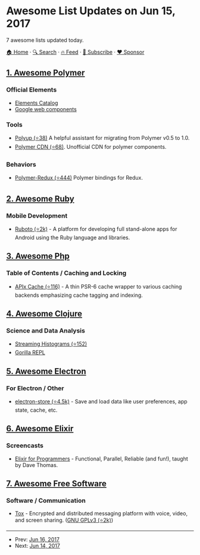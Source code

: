 # Awesome List Updates on Jun 15, 2017

7 awesome lists updated today.

[🏠 Home](/README.md) · [🔍 Search](https://www.trackawesomelist.com/search/) · [🔥 Feed](https://www.trackawesomelist.com/rss.xml) · [📮 Subscribe](https://trackawesomelist.us17.list-manage.com/subscribe?u=d2f0117aa829c83a63ec63c2f&id=36a103854c) · [❤️  Sponsor](https://github.com/sponsors/theowenyoung)



## [1. Awesome Polymer](/content/Granze/awesome-polymer/README.md)

### Official Elements

*   [Elements Catalog](https://www.webcomponents.org/collection/Polymer/elements)
*   [Google web components](https://www.webcomponents.org/collection/GoogleWebComponents/google-web-components)

### Tools

*   [Polyup (⭐38)](https://github.com/PolymerLabs/polyup) A helpful assistant for migrating from Polymer v0.5 to 1.0.
*   [Polymer CDN (⭐68)](https://github.com/download/polymer-cdn). Unofficial CDN for polymer components.

### Behaviors

*   [Polymer-Redux (⭐444)](https://github.com/tur-nr/polymer-redux) Polymer bindings for Redux.

## [2. Awesome Ruby](/content/markets/awesome-ruby/README.md)

### Mobile Development

*   [Ruboto (⭐2k)](https://github.com/ruboto/ruboto) - A platform for developing full stand-alone apps for Android using the Ruby language and libraries.

## [3. Awesome Php](/content/ziadoz/awesome-php/README.md)

### Table of Contents / Caching and Locking

*   [APIx Cache (⭐116)](https://github.com/apix/cache) - A thin PSR-6 cache wrapper to various caching backends emphasizing cache tagging and indexing.

## [4. Awesome Clojure](/content/razum2um/awesome-clojure/README.md)

### Science and Data Analysis

*   [Streaming Histograms (⭐152)](https://github.com/bigmlcom/histogram)
*   [Gorilla REPL](http://gorilla-repl.org/)

## [5. Awesome Electron](/content/sindresorhus/awesome-electron/README.md)

### For Electron / Other

*   [electron-store (⭐4.5k)](https://github.com/sindresorhus/electron-store) - Save and load data like user preferences, app state, cache, etc.

## [6. Awesome Elixir](/content/h4cc/awesome-elixir/README.md)

### Screencasts

*   [Elixir for Programmers](https://codestool.coding-gnome.com/courses/elixir-for-programmers) - Functional, Parallel, Reliable (and fun!), taught by Dave Thomas.

## [7. Awesome Free Software](/content/johnjago/awesome-free-software/README.md)

### Software / Communication

*   [Tox](https://tox.chat/) - Encrypted and distributed messaging platform with voice, video, and screen sharing. ([GNU GPLv3 (⭐2k)](https://github.com/TokTok/c-toxcore/blob/master/COPYING))

---

- Prev: [Jun 16, 2017](/content/2017/06/16/README.md)
- Next: [Jun 14, 2017](/content/2017/06/14/README.md)